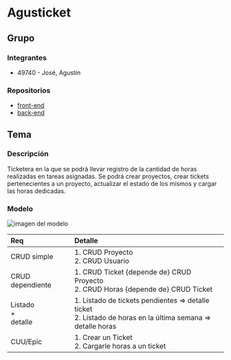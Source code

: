 # Agusticket

## Grupo

### Integrantes

- 49740 - José, Agustín

### Repositorios

- [front-end](https://github.com/AgusJose02/quickesticket-fe)
- [back-end](https://github.com/AgusJose02/quickesticket-be)

## Tema

### Descripción

Ticketera en la que se podrá llevar registro de la cantidad de horas realizadas en tareas asignadas. Se podrá crear proyectos, crear tickets pertenecientes a un proyecto, actualizar el estado de los mismos y cargar las horas dedicadas.

### Modelo

![imagen del modelo](https://raw.githubusercontent.com/AgusJose02/quickesticket/refs/heads/main/quickesticket_final.png)

| Req                     | Detalle                                                                                                         |
| :---------------------- | :-------------------------------------------------------------------------------------------------------------- |
| CRUD simple             | 1. CRUD Proyecto <br>2. CRUD Usuario<br>                                                                        |
| CRUD dependiente        | 1. CRUD Ticket {depende de} CRUD Proyecto<br>2. CRUD Horas {depende de} CRUD Ticket                             |
| Listado<br>+<br>detalle | 1. Listado de tickets pendientes => detalle ticket<br> 2. Listado de horas en la última semana => detalle horas |
| CUU/Epic                | 1. Crear un Ticket<br>2. Cargarle horas a un ticket                                                             |
